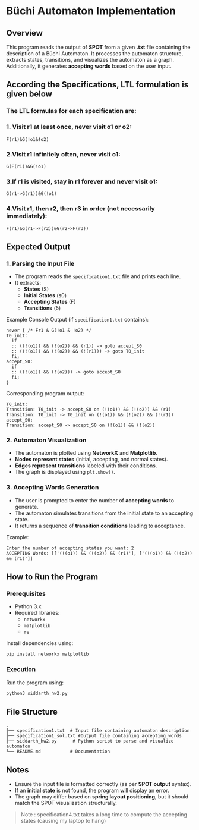 # Büchi Automaton Implementation

## Overview
This program reads the output of **SPOT** from a given **.txt** file containing the description of a Büchi Automaton. It processes the automaton structure, extracts states, transitions, and visualizes the automaton as a graph. Additionally, it generates **accepting words** based on the user input.


## According the Specifications, LTL formulation is given below 

### The LTL formulas for each specification are:

  ### **1. Visit r1 at least once, never visit o1 or o2:**
    F(r1)&G(!o1&!o2)
   

  ### **2.Visit r1 infinitely often, never visit o1:**
    G(F(r1))&G(!o1)
   

  ### **3.If r1 is visited, stay in r1 forever and never visit o1:**
    G(r1->G(r1))&G(!o1)
  

  ### **4.Visit r1, then r2, then r3 in order (not necessarily immediately):**
    F(r1)&G(r1->F(r2))&G(r2->F(r3))
    
## Expected Output
### **1. Parsing the Input File**
- The program reads the `specification1.txt` file and prints each line.
- It extracts:
  - **States** (S)
  - **Initial States** (s0)
  - **Accepting States** (F)
  - **Transitions** (δ)
  
Example Console Output (if `specification1.txt` contains):
```
never { /* Fr1 & G(!o1 & !o2) */
T0_init:
  if
  :: ((!(o1)) && (!(o2)) && (r1)) -> goto accept_S0
  :: ((!(o1)) && (!(o2)) && (!(r1))) -> goto T0_init
  fi;
accept_S0:
  if
  :: ((!(o1)) && (!(o2))) -> goto accept_S0
  fi;
}
```

Corresponding program output:
```
T0_init:
Transition: T0_init -> accept_S0 on (!(o1)) && (!(o2)) && (r1)
Transition: T0_init -> T0_init on (!(o1)) && (!(o2)) && (!(r1))
accept_S0:
Transition: accept_S0 -> accept_S0 on (!(o1)) && (!(o2))
```

### **2. Automaton Visualization**
- The automaton is plotted using **NetworkX** and **Matplotlib**.
- **Nodes represent states** (initial, accepting, and normal states).
- **Edges represent transitions** labeled with their conditions.
- The graph is displayed using `plt.show()`.

### **3. Accepting Words Generation**
- The user is prompted to enter the number of **accepting words** to generate.
- The automaton simulates transitions from the initial state to an accepting state.
- It returns a sequence of **transition conditions** leading to acceptance.

Example:
```
Enter the number of accepting states you want: 2
ACCEPTING Words: [['(!(o1)) && (!(o2)) && (r1)'], ['(!(o1)) && (!(o2)) && (r1)']]
```

## How to Run the Program
### **Prerequisites**
- Python 3.x
- Required libraries:
  - `networkx`
  - `matplotlib`
  - `re`

Install dependencies using:
```sh
pip install networkx matplotlib
```

### **Execution**
Run the program using:
```sh
python3 siddarth_hw2.py
```

## File Structure
```
.
├── specification1.txt  # Input file containing automaton description
├── specification1_sol.txt #Output file containing accepting words
├── siddarth_hw2.py      # Python script to parse and visualize automaton
└── README.md           # Documentation
```

## Notes
- Ensure the input file is formatted correctly (as per **SPOT output** syntax).
- If an **initial state** is not found, the program will display an error.
- The graph may differ based on **spring layout positioning**, but it should match the SPOT visualization structurally.



> Note : specification4.txt takes a long time to compute the accepting states (causing my laptop to hang)